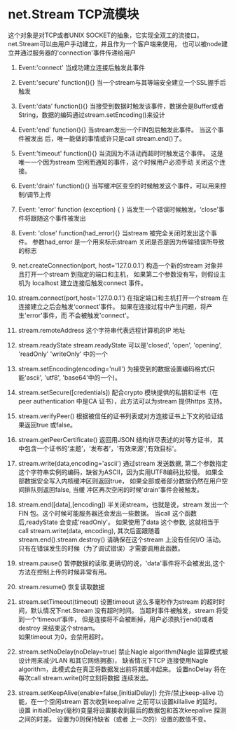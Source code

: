 # net.Stream TCP流模块
这个对象是对TCP或者UNIX SOCKET的抽象，它实现全双工的流接口。
net.Stream可以由用户手动建立，并且作为一个客户端来使用，
也可以被node建立并通过服务器的'connection'事件传递给用户

1. Event:'connect'
    当成功建立连接后触发此事件
    
2. Event:'secure'
    function(){}
    当一个stream与其等端安全建立一个SSL握手后触发
    
3. Event:'data'
    function(){}
    当接受到数据时触发该事件，数据会是Buffer或者String，数据的编码通过stream.setEncoding()来设计
    
4. Event:'end'
    function(){}
    当stream发出一个FIN包后触发此事件。
    当这个事件被发出 后，唯一能做的事情或许只是call stream.end()了。
    
5. Event:'timeout'
    function(){}
    当流因为不活动而超时时触发这个事件。
    这是唯一一个因为stream 空闲而通知的事件，这个时候用户必须手动 关闭这个连接。
    
6. Event:'drain'
    function(){}
    当写缓冲区变空的时候触发这个事件，可以用来控制/调节上传

7. Event: 'error' 
    function (exception) { } 
    当发生一个错误时候触发。‘close’事件将跟随这个事件被发出
    
8. Event: 'close'
    function(had_error){}
    当stream 被完全关闭时发出这个事件。
    参数had_error 是一个用来标示stream 关闭是否是因为传输错误所导致 的标志
    
9. net.createConnection(port, host='127.0.0.1')
    构造一个新的stream 对象并且打开一个stream 到指定的端口和主机，
    如果第二个参数没有写，则假设主机为 localhost 
    建立连接后触发connect 事件。
    
10. stream.connect(port,host='127.0.0.1')
    在指定端口和主机打开一个stream
    在连接建立之后会触发‘connect’事件。
    如果在连接过程中产生问题，将产生'error'事件，而 不会被触发'connect'。
11. stream.remoteAddress
    这个字符串代表远程计算机的IP 地址
    
12. stream.readyState
    stream.readyState 可以是'closed', 'open', 'opening', 'readOnly' 'writeOnly' 中的一个

13. stream.setEncoding(encoding='null')
    为接受到的数据设置编码格式(只能'ascii', 'utf8', 'base64'中的一个)。
    
14. stream.setSecure([credentials])
    配合crypto 模块提供的私钥和证书（在peer authentication 中是CA 证书），此方法可以为stream 提供https 支持。
    
15. stream.verifyPeer()
    根据被信任的证书列表或对方连接证书上下文的验证结果返回true 或false。
    
16. stream.getPeerCertificate()
    返回用JSON 结构详尽表述的对等方证书，
    其中包含一个证书的‘主题’，‘发布者’，'有效来源','有效目标'。
  
17. stream.write(data,encoding='ascii')
    通过stream 发送数据,
    第二个参数指定这个字符串实例的编码，缺省为ASCII，因为实用UTF8编码比较慢。
    如果全部数据安全写入内核缓冲区则返回true，
    如果全部或者部分数据仍然在用户空间排队则返回false, 
    当缓 冲区再次空闲的时候'drain'事件会被触发。

18. stream.end([data],[encoding])
    半关闭stream，也就是说，stream 发出一个FIN 包。这个时候可能服务器还会发出一些数据。
    当call 这个函数 后,readyState 会变成'readOnly'。
    如果使用了data 这个参数, 这就相当于call stream.write(data, encoding),
    其次后面跟随着 stream.end().stream.destroy() 请确保在这个stream 上没有任何I/O 活动。
    只有在错误发生的时候（为了调试错误）才需要调用此函数。
19. stream.pause()
    暂停数据的读取.更确切的说，'data'事件将不会被发出,这个方法在控制上传的时候非常有用。

20. stream.resume()
    恢复读取数据
    
21. stream.setTimeout(timeout)
    设置timeout 这么多毫秒作为stream 的超时时间，默认情况下net.Stream 没有超时时间。
    当超时事件被触发，stream 将受到一个‘timeout’事件，
    但是连接将不会被断掉，用户必须执行end()或者destroy 来结束这个stream。    
    如果timeout 为0，会禁用超时。

22. stream.setNoDelay(noDelay=true)
    禁止Nagle algorithm(Nagle 运算模式被设计用来减少LAN 和其它网络拥塞)，
    缺省情况下TCP 连接使用Nagle algorithm，此模式会在真正将数据发出前将其缓冲起来。
    设置noDelay 将在每次call stream.write()时立刻将数据 连续发出。
    
23. stream.setKeepAlive(enable=false,[initialDelay])
    允许/禁止keep-alive 功能，在一个空闲stream 首次收到keepalive 之前可以设置killalive 的延时。
    设置 initialDelay(毫秒)变量将设置接收到最后的数据包和首次keepalive 探测之间的时差。
    设置为0则保持缺省（或者 上一次的）设置的数值不变。
    
    
    
    
    
    
    
    
    
    